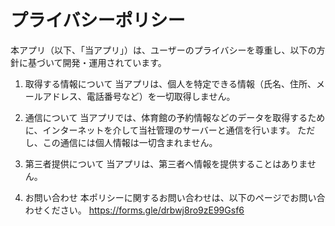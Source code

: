 # プライバシーポリシー

本アプリ（以下、「当アプリ」）は、ユーザーのプライバシーを尊重し、以下の方針に基づいて開発・運用されています。

1. 取得する情報について
当アプリは、個人を特定できる情報（氏名、住所、メールアドレス、電話番号など）を一切取得しません。

2. 通信について
当アプリでは、体育館の予約情報などのデータを取得するために、インターネットを介して当社管理のサーバーと通信を行います。
ただし、この通信には個人情報は一切含まれません。

3. 第三者提供について
当アプリは、第三者へ情報を提供することはありません。

4. お問い合わせ
本ポリシーに関するお問い合わせは、以下のページでお問い合わせください。
https://forms.gle/drbwj8ro9zE99Gsf6
